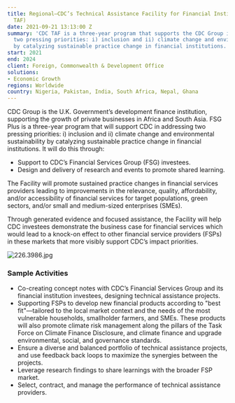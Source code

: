 ```yaml
---
title: Regional—CDC’s Technical Assistance Facility for Financial Institutions (CDC
  TAF)
date: 2021-09-21 13:13:00 Z
summary: 'CDC TAF is a three-year program that supports the CDC Group in addressing
  two pressing priorities: i) inclusion and ii) climate change and environmental sustainability
  by catalyzing sustainable practice change in financial institutions.'
start: 2021
end: 2024
client: Foreign, Commonwealth & Development Office
solutions:
- Economic Growth
regions: Worldwide
country: Nigeria, Pakistan, India, South Africa, Nepal, Ghana
---
```


CDC Group is the U.K. Government’s development finance institution, supporting the growth of private businesses in Africa and South Asia. 
FSG Plus is a three-year program that will support CDC in addressing two pressing priorities: i) inclusion and ii) climate change and environmental sustainability by catalyzing sustainable practice change in financial institutions. It will do this through:

* Support to CDC’s Financial Services Group (FSG) investees.
* Design and delivery of research and events to promote shared learning.

The Facility will promote sustained practice changes in financial services providers leading to improvements in the relevance, quality, affordability, and/or accessibility of financial services for target populations, green sectors, and/or small and medium-sized enterprises (SMEs).

Through generated evidence and focused assistance, the Facility will help CDC investees demonstrate the business case for financial services which would lead to a knock-on effect to other financial service providers (FSPs) in these markets that more visibly support CDC’s impact priorities.

![226.3986.jpg](/uploads/226.3986.jpg)

### Sample Activities

* Co-creating concept notes with CDC’s Financial Services Group and its financial institution investees, designing technical assistance projects.
* Supporting FSPs to develop new financial products according to "best fit"—tailored to the local market context and the needs of the most vulnerable households, smallholder farmers, and SMEs. These products will also promote climate risk management along the pillars of the Task Force on Climate Finance Disclosure, and climate finance and upgrade environmental, social, and governance standards.
* Ensure a diverse and balanced portfolio of technical assistance projects, and use feedback back loops to maximize the synergies between the projects. 
* Leverage research findings to share learnings with the broader FSP market.
* Select, contract, and manage the performance of technical assistance providers.
